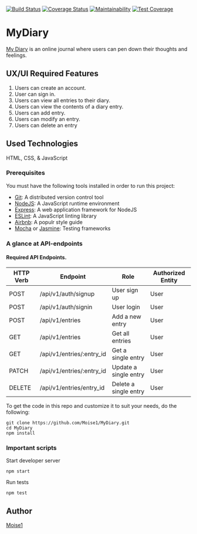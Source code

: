 [![Build Status](https://travis-ci.com/Moise1/MyDiary.svg?branch=develop)](https://travis-ci.com/Moise1/MyDiary)
[![Coverage Status](https://coveralls.io/repos/github/Moise1/MyDiary/badge.svg?branch=develop)](https://coveralls.io/github/Moise1/MyDiary?branch=develop)
[![Maintainability](https://api.codeclimate.com/v1/badges/3ac9c5c692eb1267158b/maintainability)](https://codeclimate.com/github/Moise1/MyDiary/maintainability)
[![Test Coverage](https://api.codeclimate.com/v1/badges/3ac9c5c692eb1267158b/test_coverage)](https://codeclimate.com/github/Moise1/MyDiary/test_coverage)

# MyDiary 

[My Diary](https://moise1.github.io/MyDiary/UI/) is an online journal where users can pen down their thoughts and feelings. 


## UX/UI Required Features 

1. Users can create an account.
2. User can sign in.
3. Users can view all entries to their diary.
4. Users can view the contents of a diary entry.
5. Users can add entry.
6. Users can modify an entry.
7. Users can delete an entry 

## Used Technologies 

HTML, CSS, & JavaScript



### Prerequisites 
You must have the following tools installed in order to run this project: <br/>

* [Git](https://git-scm.com/book/en/v2/Getting-Started-Installing-Git): A distributed version control tool 
* [NodeJS](https://nodejs.org/en/): A  JavaScript runtime environment<br/>
* [Express](https://expressjs.com/): A web application framework for NodeJS <br/>
* [ESLint](https://eslint.org/): A JavaScript linting library <br/>
* [Airbnb](https://github.com/airbnb/javascript): A populr style guide<br/>
* [Mocha](https://mochajs.org/) or [Jasmine](https://jasmine.github.io/): Testing frameworks

### A glance at API-endpoints 

#### Required API Endpoints.


| HTTP Verb     | Endpoint      | Role | Authorized Entity  |
| ------------- | ------------- | ------ |          ----------- |
| POST  | /api/v1/auth/signup  |    User sign up             | User
| POST  | /api/v1/auth/signin  |  User login             | User
| POST  | /api/v1/entries  |  Add a new entry             | User
| GET  | /api/v1/entries  |  Get all entries             | User
| GET  | /api/v1/entries/:entry_id  |  Get a single entry             | User
| PATCH  | /api/v1/entries/:entry_id  |  Update a single entry             | User
| DELETE  | /api/v1/entries/entry_id  |  Delete a single entry             | User



To get the code in this repo and customize it to suit your needs, do the following:<br/> 

```
git clone https://github.com/Moise1/MyDiary.git
cd MyDiary
npm install

```
### Important scripts 

Start developer server 

`npm start`

Run tests 

`npm test`



## Author 

[Moise1](https://github.com/Moise1)
